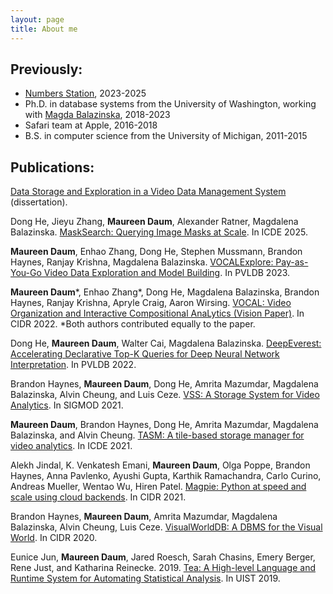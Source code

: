 ```yaml
---
layout: page
title: About me
---
```


## Previously:
- [Numbers Station](https://www.numbersstation.ai), 2023-2025
- Ph.D. in database systems from the University of Washington, working with [Magda Balazinska](https://www.cs.washington.edu/people/faculty/magdalena-balazinska/), 2018-2023
- Safari team at Apple, 2016-2018
- B.S. in computer science from the University of Michigan, 2011-2015

## Publications:

[Data Storage and Exploration in a Video Data Management System](https://www.proquest.com/openview/34d4f08e0aa8bbb0b9f9ff27b3a8ef1a/1?pq-origsite=gscholar&cbl=18750&diss=y) (dissertation).

Dong He, Jieyu Zhang, **Maureen Daum**, Alexander Ratner, Magdalena Balazinska. [MaskSearch: Querying Image Masks at Scale](https://dongheuw.github.io/files/masksearch-icde2025.pdf). In ICDE 2025.

**Maureen Daum**, Enhao Zhang, Dong He, Stephen Mussmann, Brandon Haynes, Ranjay Krishna, Magdalena Balazinska. [VOCALExplore: Pay-as-You-Go Video Data Exploration and Model Building](https://www.vldb.org/pvldb/vol16/p4188-daum.pdf). In PVLDB 2023.

**Maureen Daum***, Enhao Zhang*, Dong He, Magdalena Balazinska, Brandon Haynes, Ranjay Krishna, Apryle Craig, Aaron Wirsing. [VOCAL: Video Organization and Interactive Compositional AnaLytics (Vision Paper)](https://www.cidrdb.org/cidr2022/papers/p41-daum.pdf). In CIDR 2022. *Both authors contributed equally to the paper.

Dong He, **Maureen Daum**, Walter Cai, Magdalena Balazinska. [DeepEverest: Accelerating Declarative Top-K Queries for Deep Neural Network Interpretation](https://www.vldb.org/pvldb/vol15/p98-he.pdf). In PVLDB 2022.

Brandon Haynes, **Maureen Daum**, Dong He, Amrita Mazumdar, Magdalena Balazinska, Alvin Cheung, and Luis Ceze. [VSS: A Storage System for Video Analytics](https://dl.acm.org/doi/pdf/10.1145/3448016.3459242). In SIGMOD 2021.

**Maureen Daum**, Brandon Haynes, Dong He, Amrita Mazumdar, Magdalena Balazinska, and Alvin Cheung. [TASM: A tile-based storage manager for video analytics](https://ieeexplore.ieee.org/abstract/document/9458695). In ICDE 2021.

Alekh Jindal, K. Venkatesh Emani, **Maureen Daum**, Olga Poppe, Brandon Haynes, Anna Pavlenko, Ayushi Gupta, Karthik Ramachandra, Carlo Curino, Andreas Mueller, Wentao Wu, Hiren Patel. [Magpie: Python at speed and scale using cloud backends](https://www.cidrdb.org/cidr2021/papers/cidr2021_paper08.pdf). In CIDR 2021.

Brandon Haynes, **Maureen Daum**, Amrita Mazumdar, Magdalena Balazinska, Alvin Cheung, Luis Ceze. [VisualWorldDB: A DBMS for the Visual World](https://www.cidrdb.org/cidr2020/papers/p12-haynes-cidr20.pdf). In CIDR 2020.

Eunice Jun, **Maureen Daum**, Jared Roesch, Sarah Chasins, Emery Berger, Rene Just, and Katharina Reinecke. 2019. [Tea: A High-level Language and Runtime System for Automating Statistical Analysis](https://dl.acm.org/doi/abs/10.1145/3332165.3347940). In UIST 2019.
